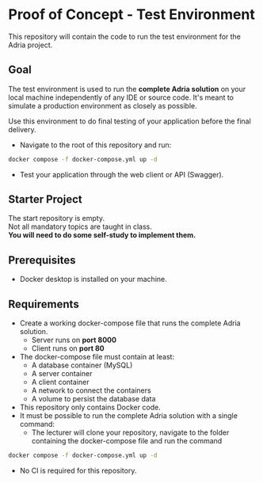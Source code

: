 # Proof of Concept - Test Environment

This repository will contain the code to run the test environment for the Adria project.

## Goal

The test environment is used to run the **complete Adria solution** on your local machine independently of any IDE or source code. It's meant to simulate a production environment as closely as possible.

Use this environment to do final testing of your application before the final delivery.

- Navigate to the root of this repository and run:
```bash
docker compose -f docker-compose.yml up -d
```
- Test your application through the web client or API (Swagger).

## Starter Project
The start repository is empty.
<br>Not all mandatory topics are taught in class. 
<br>**You will need to do some self-study to implement them.**

## Prerequisites
- Docker desktop is installed on your machine.

## Requirements
- Create a working docker-compose file that runs the complete Adria solution.
  - Server runs on **port 8000**
  - Client runs on **port 80**
- The docker-compose file must contain at least:
  - A database container (MySQL)
  - A server container
  - A client container
  - A network to connect the containers
  - A volume to persist the database data
- This repository only contains Docker code.
- It must be possible to run the complete Adria solution with a single command:
  -  The lecturer will clone your repository, navigate to the folder containing the docker-compose file and run the command
```bash
docker compose -f docker-compose.yml up -d
```
- No CI is required for this repository.

